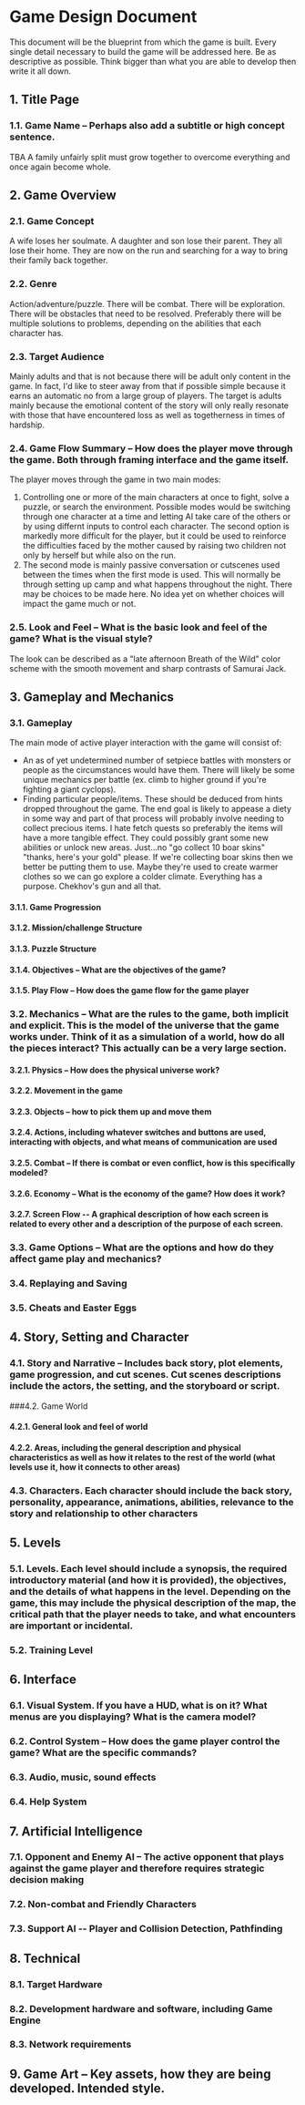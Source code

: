# Game Design Document

This document will be the blueprint from which the game is built. Every single detail necessary to build the game will be addressed here. Be as descriptive as possible. Think bigger than what you are able to develop then write it all down.

## 1.  Title Page

### 1.1.    Game Name – Perhaps also add a subtitle or high concept sentence.
TBA
A family unfairly split must grow together to overcome everything and once again become whole.

## 2.  Game Overview

### 2.1.    Game Concept
A wife loses her soulmate. A daughter and son lose their parent. They all lose their home. They are now on the run and searching for a way to bring their family back together.

### 2.2.    Genre
Action/adventure/puzzle. There will be combat. There will be exploration. There will be obstacles that need to be resolved. Preferably there will be multiple solutions to problems, depending on the abilities that each character has.

### 2.3.    Target Audience
Mainly adults and that is not because there will be adult only content in the game. In fact, I'd like to steer away from that if possible simple because it earns an automatic no from a large group of players. The target is adults mainly because the emotional content of the story will only really resonate with those that have encountered loss as well as togetherness in times of hardship.

### 2.4.    Game Flow Summary – How does the player move through the game.   Both through framing interface and the game itself.
The player moves through the game in two main modes:
1) Controlling one or more of the main characters at once to fight, solve a puzzle, or search the environment. Possible modes would be switching through one character at a time and letting AI take care of the others or by using differnt inputs to control each character. The second option is markedly more difficult for the player, but it could be used to reinforce the difficulties faced by the mother caused by raising two children not only by herself but while also on the run.
2) The second mode is mainly passive conversation or cutscenes used between the times when the first mode is used. This will normally be through setting up camp and what happens throughout the night. There may be choices to be made here. No idea yet on whether choices will impact the game much or not.

### 2.5.    Look and Feel – What is the basic look and feel of the game?  What is the visual style?
The look can be described as a "late afternoon Breath of the Wild" color scheme with the smooth movement and sharp contrasts of Samurai Jack.

## 3.  Gameplay and  Mechanics

### 3.1.    Gameplay
The main mode of active player interaction with the game will consist of:
- An as of yet undetermined number of setpiece battles with monsters or people as the circumstances would have them. There will likely be some unique mechanics per battle (ex. climb to higher ground if you're fighting a giant cyclops).
- Finding particular people/items. These should be deduced from hints dropped throughout the game. The end goal is likely to appease a diety in some way and part of that process will probably involve needing to collect precious items. I hate fetch quests so preferably the items will have a more tangible effect. They could possibly grant some new abilities or unlock new areas. Just...no "go collect 10 boar skins" "thanks, here's your gold" please. If we're collecting boar skins then we better be putting them to use. Maybe they're used to create warmer clothes so we can go explore a colder climate. Everything has a purpose. Chekhov's gun and all that.

#### 3.1.1.  Game Progression

#### 3.1.2.  Mission/challenge Structure

#### 3.1.3.  Puzzle Structure

#### 3.1.4.  Objectives – What are the objectives of the game?

#### 3.1.5.  Play Flow – How does the game flow for the game player

### 3.2.    Mechanics – What are the rules to the game, both implicit and explicit.  This is the model of the universe that the game works under.  Think of it as a simulation of a world, how do all the pieces interact?  This actually can be a very large section.

#### 3.2.1.  Physics – How does the physical universe work?

#### 3.2.2.  Movement in the game

#### 3.2.3.  Objects – how to pick them up and move them

#### 3.2.4.  Actions, including whatever switches and buttons are used, interacting with objects, and what means of communication are used

#### 3.2.5.  Combat – If there is combat or even conflict, how is this specifically modeled?

#### 3.2.6.  Economy – What is the economy of the game? How does it work?

#### 3.2.7.  Screen Flow -- A graphical description of how each screen is related to every other and a description of the purpose of each screen.

### 3.3.    Game Options – What are the options and how do they affect game play and mechanics?

### 3.4.    Replaying and Saving

### 3.5.    Cheats and Easter Eggs

## 4.  Story, Setting and Character

### 4.1.    Story and Narrative – Includes back story, plot elements, game progression, and cut scenes.  Cut scenes descriptions include the actors, the setting, and the storyboard or script.

###4.2.    Game World

#### 4.2.1.  General look and feel of world

#### 4.2.2.  Areas, including the general description and physical characteristics as well as how it relates to the rest of the world (what levels use it, how it connects to other areas)

### 4.3.    Characters.  Each character should include the back story, personality, appearance, animations, abilities, relevance to the story and relationship to other characters

## 5.  Levels

### 5.1.    Levels.  Each level should include a synopsis, the required introductory material (and how it is provided), the objectives, and the details of what happens in the level.  Depending on the game, this may include the physical description of the map, the critical path that the player needs to take, and what encounters are important or incidental.

### 5.2.    Training Level

## 6.  Interface

### 6.1.    Visual System.  If you have a HUD, what is on it?  What menus are you displaying? What is the camera model?

### 6.2.    Control System – How does the game player control the game?   What are the specific commands?

### 6.3.    Audio, music, sound effects

### 6.4.    Help System

## 7.  Artificial Intelligence

### 7.1.    Opponent  and Enemy AI – The active opponent that plays against the game player and therefore requires strategic decision making

### 7.2.    Non-combat and Friendly Characters

### 7.3.    Support AI -- Player and Collision Detection, Pathfinding

## 8.  Technical

### 8.1.    Target Hardware

### 8.2.    Development hardware and software, including Game Engine

### 8.3.    Network requirements

## 9.  Game Art – Key assets, how they are being developed.  Intended style.
